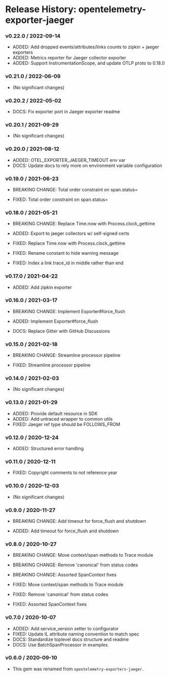 # Release History: opentelemetry-exporter-jaeger

### v0.22.0 / 2022-09-14

* ADDED: Add dropped events/attributes/links counts to zipkin + jaeger exporters 
* ADDED: Metrics reporter for Jaeger collector exporter 
* ADDED: Support InstrumentationScope, and update OTLP proto to 0.18.0 

### v0.21.0 / 2022-06-09

* (No significant changes)

### v0.20.2 / 2022-05-02

* DOCS: Fix exporter port in Jaeger exporter readme 

### v0.20.1 / 2021-09-29

* (No significant changes)

### v0.20.0 / 2021-08-12

* ADDED: OTEL_EXPORTER_JAEGER_TIMEOUT env var 
* DOCS: Update docs to rely more on environment variable configuration 

### v0.19.0 / 2021-06-23

* BREAKING CHANGE: Total order constraint on span.status= 

* FIXED: Total order constraint on span.status= 

### v0.18.0 / 2021-05-21

* BREAKING CHANGE: Replace Time.now with Process.clock_gettime 

* ADDED: Export to jaeger collectors w/ self-signed certs 
* FIXED: Replace Time.now with Process.clock_gettime 
* FIXED: Rename constant to hide warning message 
* FIXED: Index a link trace_id in middle rather than end 

### v0.17.0 / 2021-04-22

* ADDED: Add zipkin exporter 

### v0.16.0 / 2021-03-17

* BREAKING CHANGE: Implement Exporter#force_flush 

* ADDED: Implement Exporter#force_flush 
* DOCS: Replace Gitter with GitHub Discussions 

### v0.15.0 / 2021-02-18

* BREAKING CHANGE: Streamline processor pipeline 

* FIXED: Streamline processor pipeline 

### v0.14.0 / 2021-02-03

* (No significant changes)

### v0.13.0 / 2021-01-29

* ADDED: Provide default resource in SDK 
* ADDED: Add untraced wrapper to common utils 
* FIXED: Jaeger ref type should be FOLLOWS_FROM 

### v0.12.0 / 2020-12-24

* ADDED: Structured error handling 

### v0.11.0 / 2020-12-11

* FIXED: Copyright comments to not reference year 

### v0.10.0 / 2020-12-03

* (No significant changes)

### v0.9.0 / 2020-11-27

* BREAKING CHANGE: Add timeout for force_flush and shutdown 

* ADDED: Add timeout for force_flush and shutdown 

### v0.8.0 / 2020-10-27

* BREAKING CHANGE: Move context/span methods to Trace module 
* BREAKING CHANGE: Remove 'canonical' from status codes 
* BREAKING CHANGE: Assorted SpanContext fixes 

* FIXED: Move context/span methods to Trace module 
* FIXED: Remove 'canonical' from status codes 
* FIXED: Assorted SpanContext fixes 

### v0.7.0 / 2020-10-07

* ADDED: Add service_version setter to configurator 
* FIXED: Update IL attribute naming convention to match spec 
* DOCS: Standardize toplevel docs structure and readme 
* DOCS: Use BatchSpanProcessor in examples 

### v0.6.0 / 2020-09-10

* This gem was renamed from `opentelemetry-exporters-jaeger`.
